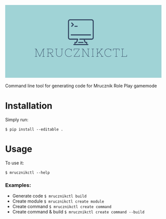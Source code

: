 ![Logo](logo.png)

Command line tool for generating code for Mrucznik Role Play gamemode


# Installation

Simply run:

    $ pip install --editable .


# Usage

To use it:

    $ mrucznikctl --help

### Examples:
- Generate code
    `$ mrucznikctl build`
- Create module
    `$ mrucznikctl create module`
- Create command
    `$ mrucznikctl create command`
- Create command & build
    `$ mrucznikctl create command --build`
